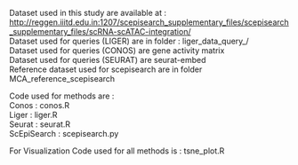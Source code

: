 Dataset used in this study are available at :
http://reggen.iiitd.edu.in:1207/scepisearch_supplementary_files/scepisearch_supplementary_files/scRNA-scATAC-integration/ <br>
Dataset used for queries (LIGER) are in folder : liger_data_query_/ <br>
Dataset used for queries (CONOS) are gene activity matrix  <br>
Dataset used for queries (SEURAT) are seurat-embed <br>
Reference dataset used for scepisearch are in folder MCA_reference_scepisearch <br>

Code used for methods are : <br>
Conos : conos.R <br>
Liger : liger.R <br>
Seurat : seurat.R <br>
ScEpiSearch : scepisearch.py <br>

For Visualization Code used for all methods is : tsne_plot.R
